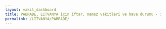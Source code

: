 ```yaml
---
layout: vakit_dashboard
title: PABRADE, LITVANYA için iftar, namaz vakitleri ve hava durumu - ilçe/eyalet seç
permalink: /LITVANYA/PABRADE/
---
```


<script type="text/javascript">
  var GLOBAL_COUNTRY = 'LITVANYA';
  var GLOBAL_CITY = 'PABRADE';
  var GLOBAL_STATE = '';
  var lat = 72;
  var lon = 21;
</script>
